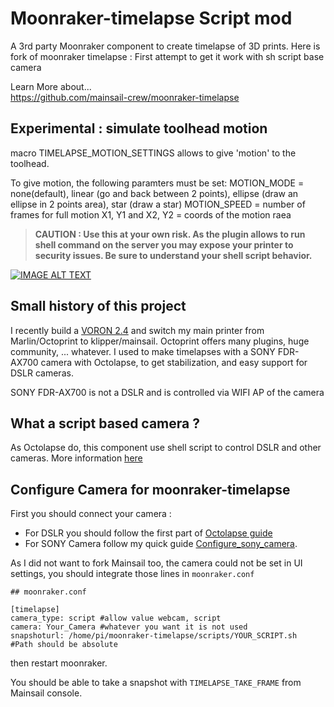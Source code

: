 # Moonraker-timelapse Script mod

A 3rd party Moonraker component to create timelapse of 3D prints.
Here is fork of moonraker timelapse : First attempt to get it work with sh script base camera

Learn More about...   
https://github.com/mainsail-crew/moonraker-timelapse

## Experimental : simulate toolhead motion ##
macro TIMELAPSE_MOTION_SETTINGS allows to give 'motion' to the toolhead.

To give motion, the following paramters must be set:
MOTION_MODE = none(default), linear (go and back between 2 points), ellipse (draw an ellipse in 2 points area), star (draw a star)
MOTION_SPEED = number of frames for full motion
X1, Y1 and X2, Y2 = coords of the motion raea 

> **CAUTION : Use this at your own risk. As the plugin allows to run shell command on the server you may expose your printer to security issues. Be sure to understand your shell script behavior.**

[![IMAGE ALT TEXT](http://img.youtube.com/vi/SUKD1InMwU8/0.jpg)](https://youtube.com/watch?v=SUKD1InMwU8 "First TimeLapse")

## Small history of this project ##

I recently build a [VORON 2.4](https://www.vorondesign.com/voron2.4)  and switch my main printer from Marlin/Octoprint to klipper/mainsail. Octoprint offers many plugins, huge community, ... whatever. I used to make timelapses with a SONY FDR-AX700 camera with Octolapse, to get stabilization, and easy support for DSLR cameras.

SONY FDR-AX700 is not a DSLR and is controlled via WIFI AP of the camera 

## What a script based camera ? ## 

As Octolapse do, this component use shell script to control DSLR and other cameras. More information [here](https://github.com/FormerLurker/octolapse/wiki/V0.4---Configuring-a-DSLR#step-6---configure-octolaps)

## Configure Camera for moonraker-timelapse ##

First you should connect your camera : 
- For DSLR you should follow the first part of [Octolapse guide](https://github.com/FormerLurker/octolapse/wiki/V0.4---Configuring-a-DSLR)
- For SONY Camera follow my quick guide [Configure_sony_camera](./Configure_sony_camera.md).

As I did not want to fork Mainsail too, the camera could not be set in UI settings, you should integrate those lines in `moonraker.conf`

```
## moonraker.conf

[timelapse]
camera_type: script #allow value webcam, script
camera: Your_Camera #whatever you want it is not used
snapshoturl: /home/pi/moonraker-timelapse/scripts/YOUR_SCRIPT.sh  #Path should be absolute
```

then restart moonraker.

You should be able to take a snapshot with `TIMELAPSE_TAKE_FRAME` from Mainsail console.

